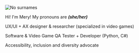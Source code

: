 ![No surnames](https://github.com/user-attachments/assets/cf28e21a-9c33-4f1a-91ed-e068f57fbfdf)

Hi! I'm Mery! My pronouns are ***(she/her)***

UX/UI + AX designer & researcher (specialized in video games)

Software & Video Game QA Tester + Developer (Python, C#)

Accessibility, inclusion and diversity advocate
